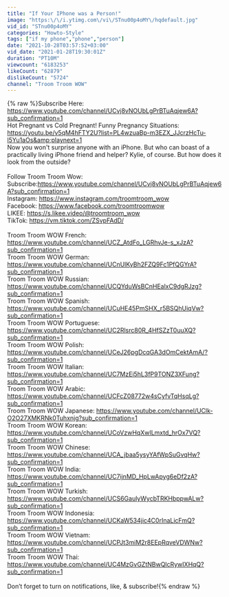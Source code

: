 ```yaml
---
title: "If Your IPhone was a Person!"
image: "https:\/\/i.ytimg.com\/vi\/STnu00p4oMY\/hqdefault.jpg"
vid_id: "STnu00p4oMY"
categories: "Howto-Style"
tags: ["if my phone","phone","person"]
date: "2021-10-28T03:57:52+03:00"
vid_date: "2021-01-28T19:30:01Z"
duration: "PT10M"
viewcount: "6183253"
likeCount: "62879"
dislikeCount: "5724"
channel: "Troom Troom WOW"
---
```

{% raw %}Subscribe Here: <a rel="nofollow" target="blank" href="https://www.youtube.com/channel/UCvj8vNOUbLgPrBTuAqjew6A?sub_confirmation=1">https://www.youtube.com/channel/UCvj8vNOUbLgPrBTuAqjew6A?sub_confirmation=1</a><br />Hot Pregnant vs Cold Pregnant! Funny Pregnancy Situations: <a rel="nofollow" target="blank" href="https://youtu.be/v5qM4hFTY2U?list=PL4wzuaBp-m3EZX_JJcrzHcTu-l5Yu1aOs&amp;playnext=1">https://youtu.be/v5qM4hFTY2U?list=PL4wzuaBp-m3EZX_JJcrzHcTu-l5Yu1aOs&amp;playnext=1</a> <br />Now you won't surprise anyone with an iPhone. But who can boast of a practically living iPhone friend and helper? Kylie, of course. But how does it look from the outside? <br /><br />Follow Troom Troom Wow: <br />Subscribe:<a rel="nofollow" target="blank" href="https://www.youtube.com/channel/UCvj8vNOUbLgPrBTuAqjew6A?sub_confirmation=1">https://www.youtube.com/channel/UCvj8vNOUbLgPrBTuAqjew6A?sub_confirmation=1</a>   <br />Instagram: <a rel="nofollow" target="blank" href="https://www.instagram.com/troomtroom_wow">https://www.instagram.com/troomtroom_wow</a>  <br />Facebook: <a rel="nofollow" target="blank" href="https://www.facebook.com/troomtroomwow">https://www.facebook.com/troomtroomwow</a> <br />LIKEE: <a rel="nofollow" target="blank" href="https://s.likee.video/@troomtroom_wow">https://s.likee.video/@troomtroom_wow</a>  <br />TikTok: <a rel="nofollow" target="blank" href="https://vm.tiktok.com/ZSvpFAdD/">https://vm.tiktok.com/ZSvpFAdD/</a><br /><br />Troom Troom WOW French: <a rel="nofollow" target="blank" href="https://www.youtube.com/channel/UCZ_AtdFo_LGRhvJe-s_xJzA?sub_confirmation=1">https://www.youtube.com/channel/UCZ_AtdFo_LGRhvJe-s_xJzA?sub_confirmation=1</a> <br />Troom Troom WOW German: <a rel="nofollow" target="blank" href="https://www.youtube.com/channel/UCnUlKyBh2FZQ9Fc1PfQGYrA?sub_confirmation=1">https://www.youtube.com/channel/UCnUlKyBh2FZQ9Fc1PfQGYrA?sub_confirmation=1</a> <br />Troom Troom WOW Russian: <a rel="nofollow" target="blank" href="https://www.youtube.com/channel/UCQYduWsBCnHEalxC9dgRJzg?sub_confirmation=1">https://www.youtube.com/channel/UCQYduWsBCnHEalxC9dgRJzg?sub_confirmation=1</a>  <br />Troom Troom WOW Spanish: <a rel="nofollow" target="blank" href="https://www.youtube.com/channel/UCuHE45PmSHX_r5BSQhUiqVw?sub_confirmation=1">https://www.youtube.com/channel/UCuHE45PmSHX_r5BSQhUiqVw?sub_confirmation=1</a>  <br />Troom Troom WOW Portuguese: <a rel="nofollow" target="blank" href="https://www.youtube.com/channel/UC2Rlsrc80R_4HfSZzT0uuXQ?sub_confirmation=1">https://www.youtube.com/channel/UC2Rlsrc80R_4HfSZzT0uuXQ?sub_confirmation=1</a> <br />Troom Troom WOW Polish: <a rel="nofollow" target="blank" href="https://www.youtube.com/channel/UCeJ26pgDcqGA3dOmCektAmA/?sub_confirmation=1">https://www.youtube.com/channel/UCeJ26pgDcqGA3dOmCektAmA/?sub_confirmation=1</a>    <br />Troom Troom WOW Italian: <a rel="nofollow" target="blank" href="https://www.youtube.com/channel/UC7MzEi5hL3fP9TONZ3XFung?sub_confirmation=1">https://www.youtube.com/channel/UC7MzEi5hL3fP9TONZ3XFung?sub_confirmation=1</a> <br />Troom Troom WOW Arabic: <a rel="nofollow" target="blank" href="https://www.youtube.com/channel/UCFcZ08772w4sCyfvTqHsqLg?sub_confirmation=1">https://www.youtube.com/channel/UCFcZ08772w4sCyfvTqHsqLg?sub_confirmation=1</a> <br />Troom Troom WOW Japanese: <a rel="nofollow" target="blank" href="https://www.youtube.com/channel/UClk-O2O27XMKRNk0Tuhxnjg?sub_confirmation=1">https://www.youtube.com/channel/UClk-O2O27XMKRNk0Tuhxnjg?sub_confirmation=1</a> <br />Troom Troom WOW Korean: <a rel="nofollow" target="blank" href="https://www.youtube.com/channel/UCoVzwHqXwILmxtd_hrOx7VQ?sub_confirmation=1">https://www.youtube.com/channel/UCoVzwHqXwILmxtd_hrOx7VQ?sub_confirmation=1</a> <br />Troom Troom WOW Chinese: <a rel="nofollow" target="blank" href="https://www.youtube.com/channel/UCA_jbaa5ysyYAfWpSuGvqHw?sub_confirmation=1">https://www.youtube.com/channel/UCA_jbaa5ysyYAfWpSuGvqHw?sub_confirmation=1</a> <br />Troom Troom WOW India: <a rel="nofollow" target="blank" href="https://www.youtube.com/channel/UC7ijnMD_HpLwApyg6eDf2zA?sub_confirmation=1">https://www.youtube.com/channel/UC7ijnMD_HpLwApyg6eDf2zA?sub_confirmation=1</a> <br />Troom Troom WOW Turkish: <a rel="nofollow" target="blank" href="https://www.youtube.com/channel/UCS6GaulyWycbTRKHbppwALw?sub_confirmation=1">https://www.youtube.com/channel/UCS6GaulyWycbTRKHbppwALw?sub_confirmation=1</a>  <br />Troom Troom WOW Indonesia: <a rel="nofollow" target="blank" href="https://www.youtube.com/channel/UCKaW534jic4C0rInaLicFmQ?sub_confirmation=1">https://www.youtube.com/channel/UCKaW534jic4C0rInaLicFmQ?sub_confirmation=1</a><br />Troom Troom WOW Vietnam: <a rel="nofollow" target="blank" href="https://www.youtube.com/channel/UCPJt3miM2r8EEpRqveVDWNw?sub_confirmation=1">https://www.youtube.com/channel/UCPJt3miM2r8EEpRqveVDWNw?sub_confirmation=1</a>    <br />Troom Troom WOW Thai: <a rel="nofollow" target="blank" href="https://www.youtube.com/channel/UC4MzGvGZtNBwQlcRywIXHqQ?sub_confirmation=1">https://www.youtube.com/channel/UC4MzGvGZtNBwQlcRywIXHqQ?sub_confirmation=1</a> <br /><br />Don’t forget to turn on notifications, like, &amp; subscribe!{% endraw %}
